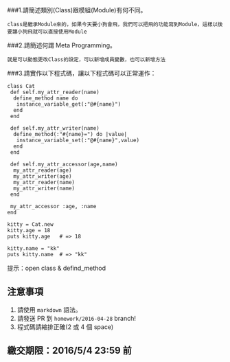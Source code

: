 ###1.請簡述類別(Class)跟模組(Module)有何不同。
```
class是繼承Module來的，如果今天要小狗會飛，我們可以把飛的功能寫到Module，這樣以後要讓小狗飛就可以直接使用Module
```
###2.請簡述何謂 Meta Programming。
```
就是可以動態更改Class的設定，可以新增成員變數，也可以新增方法
```
###3.請實作以下程式碼，讓以下程式碼可以正常運作：
```
class Cat
 def self.my_attr_reader(name)
  define_method name do
   instance_variable_get(:"@#{name}")
  end
 end

 def self.my_attr_writer(name)
  define_method(:"#{name}=") do |value|
   instance_variable_set(:"@#{name}",value)
  end
 end

 def self.my_attr_accessor(age,name)
  my_attr_reader(age)
  my_attr_writer(age)
  my_attr_reader(name)
  my_attr_writer(name)
 end

 my_attr_accessor :age, :name
end

kitty = Cat.new
kitty.age = 18
puts kitty.age   # => 18

kitty.name = "kk"
puts kitty.name  # => "kk"
```

提示：open class & defind_method

## 注意事項

1. 請使用 `markdown` 語法。
2. 請發送 PR 到 `homework/2016-04-28` branch!
3. 程式碼請縮排正確(2 或 4 個 space)

## 繳交期限：2016/5/4 23:59 前
